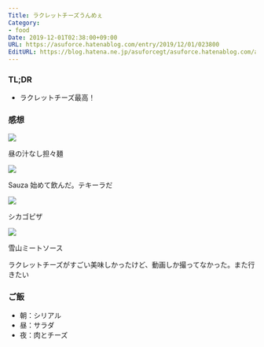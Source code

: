 ```yaml
---
Title: ラクレットチーズうんめぇ
Category:
- food
Date: 2019-12-01T02:38:00+09:00
URL: https://asuforce.hatenablog.com/entry/2019/12/01/023800
EditURL: https://blog.hatena.ne.jp/asuforcegt/asuforce.hatenablog.com/atom/entry/26006613474058416
---
```


### TL;DR

- ラクレットチーズ最高！

###  感想

<span itemtype="http://schema.org/Photograph" itemscope="itemscope"><img class="magnifiable" src="https://lh3.googleusercontent.com/-97sun1QsGH8/XeIIAU2-tNI/AAAAAAABCgE/GhC0CxODF10LJCgJWgvaiURDTTUOyMgewCE0YBhgL/s1200/IMG_0343.HEIC" itemprop="image"></span>

昼の汁なし担々麺

<span itemtype="http://schema.org/Photograph" itemscope="itemscope"><img class="magnifiable" src="https://lh3.googleusercontent.com/-dLyycAw0b3s/XeKF0JIXUbI/AAAAAAABChQ/DP52mEDvVRoHdn9ovwghRoeHMY08JO1rwCE0YBhgL/s1200/IMG_0346.HEIC" itemprop="image"></span>

Sauza 始めて飲んだ。テキーラだ

<span itemtype="http://schema.org/Photograph" itemscope="itemscope"><img class="magnifiable" src="https://lh3.googleusercontent.com/-EOGXIuJSA4U/XeKF0HiY3BI/AAAAAAABChQ/9yOT7H3bNYUodBo8pvJXXwvj9IH4ZI7LwCE0YBhgL/s1200/IMG_0347.HEIC" itemprop="image"></span>

シカゴピザ

<span itemtype="http://schema.org/Photograph" itemscope="itemscope"><img class="magnifiable" src="https://lh3.googleusercontent.com/-tznWOxUfywU/XeKFzhrP8WI/AAAAAAABChQ/jbTJ3Aex0m08tARBf66ZY9hz2nT530NzQCE0YBhgL/s1200/IMG_0350.HEIC" itemprop="image"></span>

雪山ミートソース

ラクレットチーズがすごい美味しかったけど、動画しか撮ってなかった。また行きたい

### ご飯

- 朝：シリアル
- 昼：サラダ
- 夜：肉とチーズ
